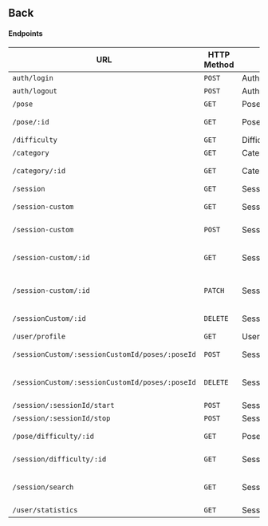 ## Back

#### Endpoints

| URL                                             | HTTP Method | Controller              | Method                    | Content                        |
| ----------------------------------------------- | ----------- | ----------------------- | ------------------------- | ------------------------------ |
| `auth/login`                                    | `POST`      | AuthController          | `login`                   | Login form                     |
| `auth/logout`                                   | `POST`      | AuthController          | `logout`                  | Logout form                    |
| `/pose`                                         | `GET`       | PoseController          | `getAllPoses`             | List poses                     |
| `/pose/:id`                                     | `GET`       | PoseController          | `getOnePose`              | A specific pose                |
| `/difficulty`                                   | `GET`       | DifficultyController    | `getAllDifficulties`      | List difficulties              |
| `/category`                                     | `GET`       | CategoryController      | `getAllCategorie`         | List categories                |
| `/category/:id`                                 | `GET`       | CategoryController      | `getOneCategory`          | A specific category            |
| `/session`                                      | `GET`       | SessionController       | `getAllSessions`          | List sessions                  |
| `/session-custom`                               | `GET`       | SessionCustomController | `getAllSessionCustoms`    | List session custom            |
| `/session-custom`                               | `POST`      | SessionCustomController | `create`                  | Create session custom          |
| `/session-custom/:id`                           | `GET`       | SessionCustomController | `getSessionCustom`        | A specific session custom      |
| `/session-custom/:id`                           | `PATCH`     | SessionCustomController | `edit`                    | Update session custom          |
| `/sessionCustom/:id`                            | `DELETE`    | SessionCustomController | `delete`                  | Delete session custom          |
| `/user/profile`                                 | `GET`       | UserController          | `read`                    | User profile                   |
| `/sessionCustom/:sessionCustomId/poses/:poseId` | `POST`      | SessionCustomController | `create`                  | Add pose to sessionCustom      |
| `/sessionCustom/:sessionCustomId/poses/:poseId` | `DELETE`    | SessionCustomController | `delete`                  | Remove pose from sessionCustom |
| `/session/:sessionId/start`                     | `POST`      | SessionController       | `startSession`            | Start a session                |
| `/session/:sessionId/stop`                      | `POST`      | SessionController       | `stopSession`             | Stop a session                 |
| `/pose/difficulty/:id`                          | `GET`       | PoseController          | `getPosesByDifficulty`    | Get poses by difficulty        |
| `/session/difficulty/:id`                       | `GET`       | SessionController       | `getSessionsByDifficulty` | Get sessions by difficulty     |
| `/session/search`                               | `GET`       | SessionController       | `search`                  | Search for session by keyword  |
| `/user/statistics`                              | `GET`       | SessionController       | `getStatistics`           | Get statistics                 |
